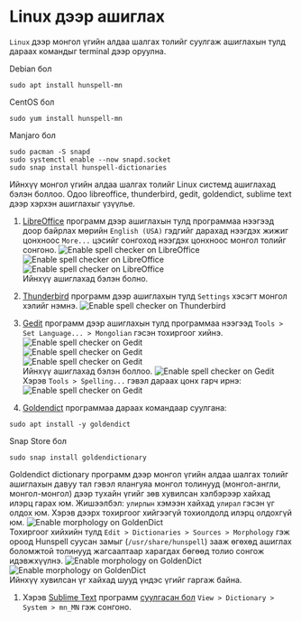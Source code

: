 # Linux дээр ашиглах

`Linux` дээр монгол үгийн алдаа шалгах толийг суулгаж ашиглахын тулд дараах командыг terminal дээр оруулна. 

Debian бол
```
sudo apt install hunspell-mn
```

CentOS бол
```
sudo yum install hunspell-mn
```

Manjaro бол
```
sudo pacman -S snapd
sudo systemctl enable --now snapd.socket
sudo snap install hunspell-dictionaries
```

Ийнхүү монгол үгийн алдаа шалгах толийг Linux системд ашиглахад бэлэн боллоо. Одоо libreoffice, thunderbird, gedit, goldendict, sublime text дээр хэрхэн ашиглахыг үзүүлье.

1. [LibreOffice](https://en.wikipedia.org/wiki/LibreOffice) программ дээр ашиглахын тулд программаа нээгээд доор байрлах мөрийн `English (USA)` гэдгийг дарахад нээгдэх жижиг цонхноос `More...` цэсийг сонгоход нээгдэх цонхноос монгол толийг сонгоно.
![Enable spell checker on LibreOffice](images/linux-9.png)\
![Enable spell checker on LibreOffice](images/linux-10.png)\
![Enable spell checker on LibreOffice](images/linux-11.png)\
Ийнхүү ашиглахад бэлэн болно.
1. [Thunderbird](https://en.wikipedia.org/wiki/Mozilla_Thunderbird) программ дээр ашиглахын тулд `Settings` хэсэгт монгол хэлийг нэмнэ.
![Enable spell checker on Thunderbird](images/linux-12.png) 
1. [Gedit](https://en.wikipedia.org/wiki/Gedit) программ дээр ашиглахын тулд программаа нээгээд `Tools > Set Language... > Mongolian` гэсэн тохиргоог хийнэ.
![Enable spell checker on Gedit](images/linux-2.png)\
![Enable spell checker on Gedit](images/linux-3.png)\
![Enable spell checker on Gedit](images/linux-4.png)\
Ийнхүү ашиглахад бэлэн боллоо.
![Enable spell checker on Gedit](images/linux-1.png)\
Хэрэв `Tools > Spelling...` гэвэл дараах цонх гарч ирнэ:\
![Enable spell checker on Gedit](images/linux-5.png)

1. [Goldendict](https://en.wikipedia.org/wiki/GoldenDict) программаа дараах командаар суулгана:
```
sudo apt install -y goldendict
```
Snap Store бол
```
sudo snap install goldendictionary
```
Goldendict dictionary программ дээр монгол үгийн алдаа шалгах толийг ашиглахын давуу тал гэвэл ялангуяа монгол толинууд (монгол-англи, монгол-монгол) дээр тухайн үгийг зөв хувилсан хэлбэрээр хайхад илэрц гарах юм. Жишээлбэл: `улирлын` хэмээн хайхад `улирал` гэсэн үг олдох юм. Хэрэв дээрх тохиргоог хийгээгүй тохиолдолд илэрц олдохгүй юм.
![Enable morphology on GoldenDict](images/linux-6.png)\
Тохиргоог хийхийн тулд `Edit > Dictionaries > Sources > Morphology` гэж ороод Hunspell суусан замыг (`/usr/share/hunspell`) зааж өгөхөд ашиглах боломжтой толинууд жагсаалтаар харагдах бөгөөд толио сонгож идэвжхүүлнэ.
![Enable morphology on GoldenDict](images/linux-7.png)\
![Enable morphology on GoldenDict](images/linux-8.png)\
Ийнхүү хувилсан үг хайхад шууд үндэс үгийг гаргаж байна.

1. Хэрэв [Sublime Text](https://en.wikipedia.org/wiki/Sublime_Text) программ [суулгасан бол](https://www.sublimetext.com/docs/linux_repositories.html) `View > Dictionary > System > mn_MN` гэж сонгоно.
